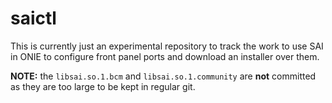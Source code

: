 # saictl

This is currently just an experimental repository to track the work to use SAI in ONIE to configure front panel ports and download an installer over them.

**NOTE:** the `libsai.so.1.bcm` and `libsai.so.1.community` are **not** committed as they are too large to be kept in regular git.

